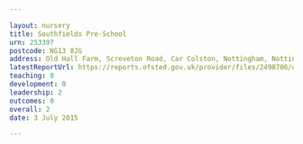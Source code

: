 ```yaml
---

layout: nursery
title: Southfields Pre-School
urn: 253397
postcode: NG13 8JG
address: Old Hall Farm, Screveton Road, Car Colston, Nottingham, Nottinghamshire, NG13 8JG
latestReportUrl: https://reports.ofsted.gov.uk/provider/files/2498706/urn/253397.pdf
teaching: 0
development: 0
leadership: 2
outcomes: 0
overall: 2
date: 3 July 2015

---
```

